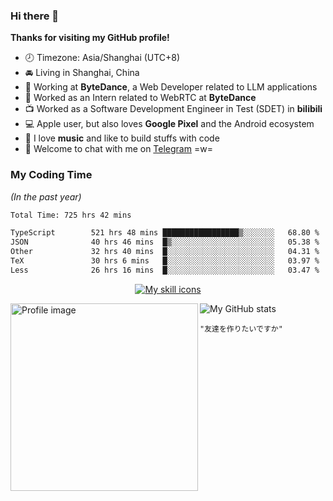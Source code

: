 ### Hi there 👋

**Thanks for visiting my GitHub profile!**

- 🕗 Timezone: Asia/Shanghai (UTC+8)
- 🚘 Living in Shanghai, China
- 💼 Working at **ByteDance**, a Web Developer related to LLM applications
- 🥳 Worked as an Intern related to WebRTC at **ByteDance**
- 📺 Worked as a Software Development Engineer in Test (SDET) in **bilibili**
- 💻 Apple user, but also loves **Google Pixel** and the Android ecosystem
- 🎹 I love **music** and like to build stuffs with code
- 💬 Welcome to chat with me on [Telegram](https://t.me/reekystive) =w=

### My Coding Time

_(In the past year)_

<!--START_SECTION:waka-->

```txt
Total Time: 725 hrs 42 mins

TypeScript        521 hrs 48 mins █████████████████▒░░░░░░░   68.80 %
JSON              40 hrs 46 mins  █▒░░░░░░░░░░░░░░░░░░░░░░░   05.38 %
Other             32 hrs 40 mins  █░░░░░░░░░░░░░░░░░░░░░░░░   04.31 %
TeX               30 hrs 6 mins   █░░░░░░░░░░░░░░░░░░░░░░░░   03.97 %
Less              26 hrs 16 mins  █░░░░░░░░░░░░░░░░░░░░░░░░   03.47 %
```

<!--END_SECTION:waka-->

<p align="center">
  <a href="#">
    <img alt="My skill icons" src="https://skillicons.dev/icons?i=cpp,py,js,ts,go,kotlin,nodejs,deno,react,vue,electron,docker,kubernetes,git,linux,vim,vscode,nginx,mongodb,postgres,aws,cloudflare,arduino,selenium,tensorflow,pytorch,figma,blender,ableton,ae" />
  </a>
</p>

<a href="#">
  <img width="300px" align="left" alt="Profile image" src="https://user-images.githubusercontent.com/26853900/153685219-56022f94-a2ba-4e10-bf61-34213161ba00.png" />
</a>

<picture>
  <source media="(prefers-color-scheme: dark)" srcset="https://github-readme-stats.vercel.app/api?username=reekystive&include_all_commits=true&show_icons=true&hide_rank=true&theme=dark" />
  <img alt="My GitHub stats" src="https://github-readme-stats.vercel.app/api?username=reekystive&include_all_commits=true&show_icons=true&hide_rank=true&theme=default" />
</picture>

`"友達を作りたいですか"`
